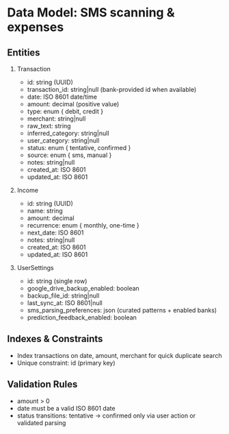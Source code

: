 # Data Model: SMS scanning & expenses

## Entities

1. Transaction
   - id: string (UUID)
   - transaction_id: string|null (bank-provided id when available)
   - date: ISO 8601 date/time
   - amount: decimal (positive value)
   - type: enum { debit, credit }
   - merchant: string|null
   - raw_text: string
   - inferred_category: string|null
   - user_category: string|null
   - status: enum { tentative, confirmed }
   - source: enum { sms, manual }
   - notes: string|null
   - created_at: ISO 8601
   - updated_at: ISO 8601

2. Income
   - id: string (UUID)
   - name: string
   - amount: decimal
   - recurrence: enum { monthly, one-time }
   - next_date: ISO 8601
   - notes: string|null
   - created_at: ISO 8601
   - updated_at: ISO 8601

3. UserSettings
   - id: string (single row)
   - google_drive_backup_enabled: boolean
   - backup_file_id: string|null
   - last_sync_at: ISO 8601|null
   - sms_parsing_preferences: json (curated patterns + enabled banks)
   - prediction_feedback_enabled: boolean

## Indexes & Constraints
- Index transactions on date, amount, merchant for quick duplicate search
- Unique constraint: id (primary key)

## Validation Rules
- amount > 0
- date must be a valid ISO 8601 date
- status transitions: tentative -> confirmed only via user action or validated parsing
